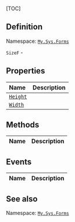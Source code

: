 [TOC]
## Definition
Namespace: [`My.Sys.Forms`](My.Sys.Forms.md)

`SizeF` - 

## Properties
|Name|Description|
| :------------ | :------------ |
|[`Height`]("SizeF.Height.md")||
|[`Width`]("SizeF.Width.md")||

## Methods
|Name|Description|
| :------------ | :------------ |
## Events
|Name|Description|
| :------------ | :------------ |
## See also
Namespace: [`My.Sys.Forms`](My.Sys.Forms.md)
